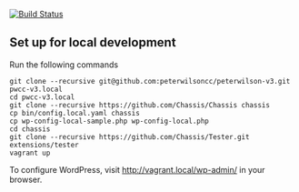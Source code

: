 [![Build Status](https://travis-ci.org/peterwilsoncc/peterwilson-v3.svg?branch=master)](https://travis-ci.org/peterwilsoncc/peterwilson-v3)

## Set up for local development

Run the following commands

	git clone --recursive git@github.com:peterwilsoncc/peterwilson-v3.git pwcc-v3.local
	cd pwcc-v3.local
	git clone --recursive https://github.com/Chassis/Chassis chassis
	cp bin/config.local.yaml chassis
	cp wp-config-local-sample.php wp-config-local.php
	cd chassis
	git clone --recursive https://github.com/Chassis/Tester.git extensions/tester
	vagrant up

To configure WordPress, visit http://vagrant.local/wp-admin/ in your browser.
